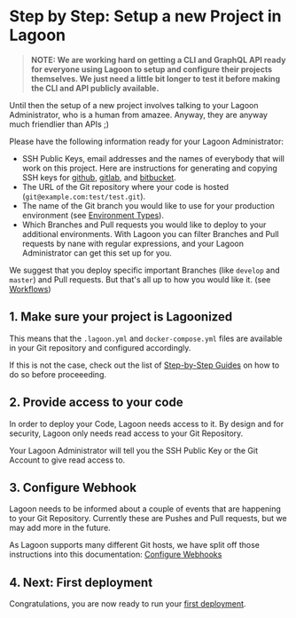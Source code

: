 # Step by Step: Setup a new Project in Lagoon

> **NOTE: We are working hard on getting a CLI and GraphQL API ready for everyone using Lagoon to setup and configure their projects themselves. We just need a little bit longer to test it before making the CLI and API publicly available.**

Until then the setup of a new project involves talking to your Lagoon Administrator, who is a human from amazee. Anyway, they are anyway much friendlier than APIs ;)

Please have the following information ready for your Lagoon Administrator:

- SSH Public Keys, email addresses and the names of everybody that will work on this project. Here are instructions for generating and copying SSH keys for [github](https://help.github.com/en/github/authenticating-to-github/connecting-to-github-with-ssh), [gitlab](https://docs.gitlab.com/ee/ssh/), and [bitbucket](https://confluence.atlassian.com/bitbucket/set-up-an-ssh-key-728138079.html).
- The URL of the Git repository where your code is hosted (`git@example.com:test/test.git`).
- The name of the Git branch you would like to use for your production environment (see [Environment Types](./environment_types.md)).
- Which Branches and Pull requests you would like to deploy to your additional environments. With Lagoon you can filter Branches and Pull requests by nane with regular expressions, and your Lagoon Administrator can get this set up for you.

We suggest that you deploy specific important Branches (like `develop` and `master`) and Pull requests. But that's all up to how you would like it. (see [Workflows](workflows.md))

## 1. Make sure your project is Lagoonized

This means that the `.lagoon.yml` and `docker-compose.yml` files are available in your Git repository and configured accordingly.

If this is not the case, check out the list of [Step-by-Step Guides](./index.md) on how to do so before proceeeding.

## 2. Provide access to your code

In order to deploy your Code, Lagoon needs access to it. By design and for security, Lagoon only needs read access to your Git Repository.

Your Lagoon Administrator will tell you the SSH Public Key or the Git Account to give read access to.

## 3. Configure Webhook

Lagoon needs to be informed about a couple of events that are happening to your Git Repository. Currently these are Pushes and Pull requests, but we may add more in the future.

As Lagoon supports many different Git hosts, we have split off those instructions into this documentation: [Configure Webhooks](./configure_webhooks.md)

## 4. Next: First deployment

Congratulations, you are now ready to run your [first deployment](./first_deployment.md).
